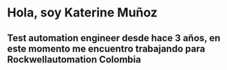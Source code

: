 # Hola, soy Katerine Muñoz 

## **Test automation engineer** desde hace 3 años, en este momento me encuentro trabajando para Rockwellautomation Colombia 

